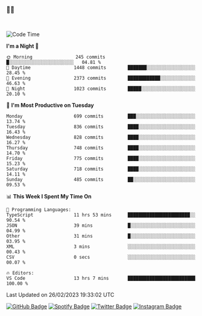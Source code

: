 ### 🤙🍺

<!-- <a href="https://github-readme-stats.vercel.app/api?username=hzak2xx&count_private=true&show_icons=true&theme=dracula">
  <img align="center" src="https://github-readme-stats.vercel.app/api?username=hzak2xx&count_private=true&show_icons=true&theme=dracula" />
</a>
</br> -->
</br>

<!--START_SECTION:waka-->
![Code Time](http://img.shields.io/badge/Code%20Time-2%2C191%20hrs%2053%20mins-blue)

**I'm a Night 🦉** 

```text
🌞 Morning                245 commits         █░░░░░░░░░░░░░░░░░░░░░░░░   04.81 % 
🌆 Daytime                1448 commits        ███████░░░░░░░░░░░░░░░░░░   28.45 % 
🌃 Evening                2373 commits        ████████████░░░░░░░░░░░░░   46.63 % 
🌙 Night                  1023 commits        █████░░░░░░░░░░░░░░░░░░░░   20.10 % 
```
📅 **I'm Most Productive on Tuesday** 

```text
Monday                   699 commits         ███░░░░░░░░░░░░░░░░░░░░░░   13.74 % 
Tuesday                  836 commits         ████░░░░░░░░░░░░░░░░░░░░░   16.43 % 
Wednesday                828 commits         ████░░░░░░░░░░░░░░░░░░░░░   16.27 % 
Thursday                 748 commits         ████░░░░░░░░░░░░░░░░░░░░░   14.70 % 
Friday                   775 commits         ████░░░░░░░░░░░░░░░░░░░░░   15.23 % 
Saturday                 718 commits         ████░░░░░░░░░░░░░░░░░░░░░   14.11 % 
Sunday                   485 commits         ██░░░░░░░░░░░░░░░░░░░░░░░   09.53 % 
```


📊 **This Week I Spent My Time On** 

```text
💬 Programming Languages: 
TypeScript               11 hrs 53 mins      ███████████████████████░░   90.54 % 
JSON                     39 mins             █░░░░░░░░░░░░░░░░░░░░░░░░   04.99 % 
Other                    31 mins             █░░░░░░░░░░░░░░░░░░░░░░░░   03.95 % 
XML                      3 mins              ░░░░░░░░░░░░░░░░░░░░░░░░░   00.43 % 
CSV                      0 secs              ░░░░░░░░░░░░░░░░░░░░░░░░░   00.07 % 

🔥 Editors: 
VS Code                  13 hrs 7 mins       █████████████████████████   100.00 % 
```


 Last Updated on 26/02/2023 19:33:02 UTC
<!--END_SECTION:waka-->

[![GitHub Badge](https://img.shields.io/badge/GitHub-100000?style=for-the-badge&logo=github&logoColor=white)](https://github.com/hzak2xx)
[![Spotify Badge](https://img.shields.io/badge/Spotify-1ED760?&style=for-the-badge&logo=spotify&logoColor=white)](https://open.spotify.com/user/uf90s6sbbh75a1mt44clkhkvf)
[![Twitter Badge](https://img.shields.io/badge/Twitter-1DA1F2?style=for-the-badge&logo=twitter&logoColor=white)](https://twitter.com/hzak2xx)
[![Instagram Badge](https://img.shields.io/badge/Instagram-E4405F?style=for-the-badge&logo=instagram&logoColor=white)](https://www.instagram.com/hzak2xx/)
